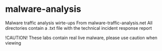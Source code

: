 # malware-analysis

Malware traffic analysis wirte-ups
From malware-traffic-analysis.net
All directories contain a .txt file with the technical incident response report

!CAUTION!
These labs contain real live malware, please use caution when viewing

